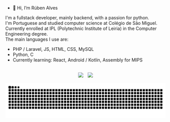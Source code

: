 - 👋 Hi, I’m Rúben Alves <br>

I'm a fullstack developer, mainly backend, with a passion for python. <br>
I'm Portuguese and studied computer science at Colégio de São Miguel. <br>
Currently enrolled at IPL (Polytechnic Institute of Leiria) in the Computer Engineering degree.  <br>
The main languages I use are:
- PHP / Laravel, JS, HTML, CSS, MySQL
- Python, C
- Currently learning: React, Android / Kotlin, Assembly for MIPS

<br>

<div align="center">
  <img height="140em" src ="https://github-readme-stats.vercel.app/api?username=redystum&show_icons=true&count_private=true&theme=dark&hide_border=true&bg_color=00000000">
  &ensp;
  <img height="140em" src ="https://github-readme-stats.vercel.app/api/top-langs/?username=redystum&layout=compact&hide_border=true&count_private=true&theme=dark&bg_color=00000000&langs_count=6">
 <!-- <img height="140em" src="https://github-readme-stackoverflow.vercel.app/?userID=17767138&theme=dark" /> -->
</div>

  
![Snake animation](https://github.com/redystum/redystum/blob/output/github-contribution-grid-snake.svg)




<!-- 
https://github.com/Ileriayo/markdown-badges 
https://github.com/ankurparihar/readme-pagespeed-insights
https://github.com/DenverCoder1/readme-typing-svg
-->
  
